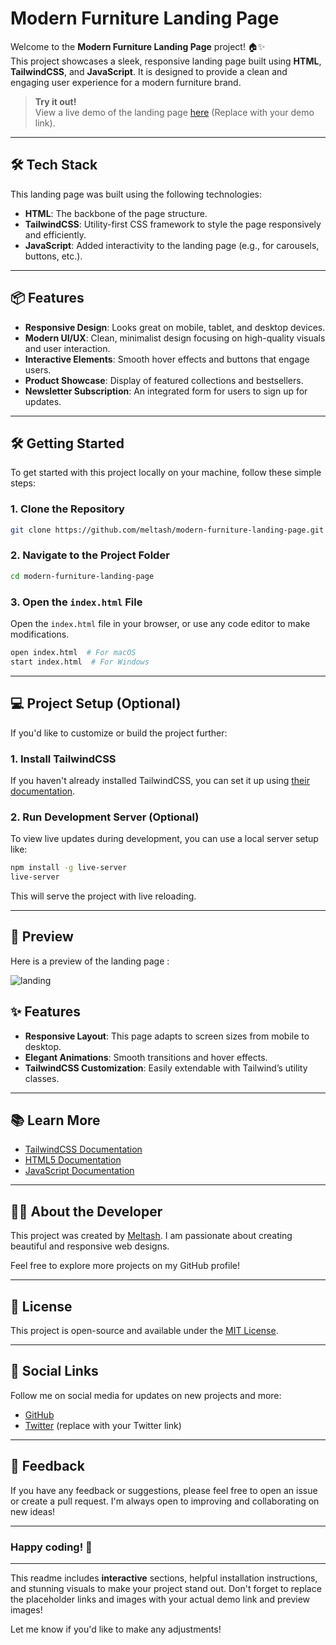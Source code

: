 
# Modern Furniture Landing Page

Welcome to the **Modern Furniture Landing Page** project! 🏠✨  
This project showcases a sleek, responsive landing page built using **HTML**, **TailwindCSS**, and **JavaScript**. It is designed to provide a clean and engaging user experience for a modern furniture brand.


> **Try it out!**  
> View a live demo of the landing page [here](#) (Replace with your demo link).

---

## 🛠️ Tech Stack

This landing page was built using the following technologies:

- **HTML**: The backbone of the page structure.
- **TailwindCSS**: Utility-first CSS framework to style the page responsively and efficiently.
- **JavaScript**: Added interactivity to the landing page (e.g., for carousels, buttons, etc.).

---

## 📦 Features

- **Responsive Design**: Looks great on mobile, tablet, and desktop devices.
- **Modern UI/UX**: Clean, minimalist design focusing on high-quality visuals and user interaction.
- **Interactive Elements**: Smooth hover effects and buttons that engage users.
- **Product Showcase**: Display of featured collections and bestsellers.
- **Newsletter Subscription**: An integrated form for users to sign up for updates.

---

## 🛠️ Getting Started

To get started with this project locally on your machine, follow these simple steps:

### 1. Clone the Repository

```bash
git clone https://github.com/meltash/modern-furniture-landing-page.git
```

### 2. Navigate to the Project Folder

```bash
cd modern-furniture-landing-page
```

### 3. Open the `index.html` File

Open the `index.html` file in your browser, or use any code editor to make modifications.

```bash
open index.html  # For macOS
start index.html  # For Windows
```

---

## 💻 Project Setup (Optional)

If you'd like to customize or build the project further:

### 1. Install TailwindCSS

If you haven't already installed TailwindCSS, you can set it up using [their documentation](https://tailwindcss.com/docs/installation).

### 2. Run Development Server (Optional)

To view live updates during development, you can use a local server setup like:

```bash
npm install -g live-server
live-server
```

This will serve the project with live reloading.

---

## 🎨 Preview

Here is a preview of the landing page :

![landing](https://github.com/user-attachments/assets/ce24e727-d17e-4463-b0b6-893d83a23d58)

## ✨ Features

- **Responsive Layout**: This page adapts to screen sizes from mobile to desktop.
- **Elegant Animations**: Smooth transitions and hover effects.
- **TailwindCSS Customization**: Easily extendable with Tailwind’s utility classes.

---

## 📚 Learn More

- [TailwindCSS Documentation](https://tailwindcss.com/docs)
- [HTML5 Documentation](https://developer.mozilla.org/en-US/docs/Web/HTML)
- [JavaScript Documentation](https://developer.mozilla.org/en-US/docs/Web/JavaScript)

---

## 👨‍💻 About the Developer

This project was created by [Meltash](https://github.com/meltash). I am passionate about creating beautiful and responsive web designs.

Feel free to explore more projects on my GitHub profile!

---

## 📑 License

This project is open-source and available under the [MIT License](LICENSE).

---

## 📱 Social Links

Follow me on social media for updates on new projects and more:

- [GitHub](https://github.com/meltash)
- [Twitter](https://twitter.com/meltash) (replace with your Twitter link)

---

## 💬 Feedback

If you have any feedback or suggestions, please feel free to open an issue or create a pull request. I'm always open to improving and collaborating on new ideas!

---

### Happy coding! 🎉

---

This readme includes **interactive** sections, helpful installation instructions, and stunning visuals to make your project stand out. Don't forget to replace the placeholder links and images with your actual demo link and preview images!

Let me know if you'd like to make any adjustments!
